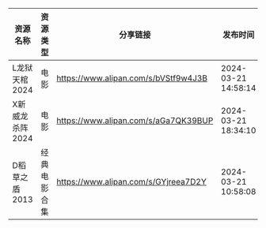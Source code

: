 | 资源名称       | 资源类型   | 分享链接                                 | 发布时间                |
| ---------- | ------ | ------------------------------------ | ------------------- |
| L龙狱天棺2024  | 电影     | https://www.alipan.com/s/bVStf9w4J3B | 2024-03-21 14:58:14 |
| X新威龙杀阵2024 | 电影     | https://www.alipan.com/s/aGa7QK39BUP | 2024-03-21 18:34:10 |
| D稻草之盾2013  | 经典电影合集 | https://www.alipan.com/s/GYjreea7D2Y | 2024-03-21 10:58:08 |

